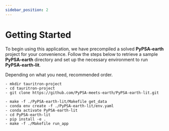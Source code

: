 ```yaml
---
sidebar_position: 2
---
```


# Getting Started

To begin using this application, we have precompiled a solved **PyPSA-earth** project for your convenience. Follow the steps below to retrieve a sample **PyPSA-earth** directory and set up the necessary environment to run **PyPSA-earth-lit**.

Depending on what you need, recommended order.

```console
- mkdir tauritron-project
- cd tauritron-project
- git clone https://github.com/PyPSA-meets-earth/PyPSA-earth-lit.git
```

```console
- make -f ./PyPSA-earth-lit/Makefile get_data
- conda env create -f ./PyPSA-earth-lit/env.yaml
- conda activate PyPSA-earth-lit
- cd PyPSA-earth-lit
- pip install -e .
- make -f ./Makefile run_app
```
